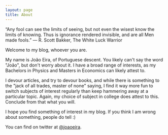 ```yaml
---
layout: page
title: About
---
```


<p class="message">

“Any fool can see the limits of seeing, but not even the wisest know the limits of knowing. Thus is ignorance rendered invisible, and are all Men made fools.” ― R. Scott Bakker, The White Luck Warrior
</p>

Welcome to my blog, whoever you are.

My name is João Eira, of Portuguese descent. You likely can't say the word "João", but don't worry about it. I have a broad range of interests, as my Bachelors in Physics and Masters in Economics can likely attest to.

I devour articles, and try to devour books, and while there is something to the "jack of all trades, master of none" saying, I find it way more fun to switch subjects of interest regularly than keep hammering away at a particular topic. Again, my choice of subject in college does attest to this. Conclude from that what you will. 

I hope you find something of interest in my blog. If you think I am wrong about something, people do tell :)

You can find on twitter at [@joaoeira](https://www.twitter.com/joaoeira).
